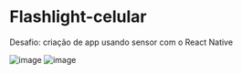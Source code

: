 # Flashlight-celular

Desafio: criação de app usando sensor com o React Native

![image](https://user-images.githubusercontent.com/77033271/176570279-91fb07d7-d118-4cfa-9f55-c7585d0ac453.png)
![image](https://user-images.githubusercontent.com/77033271/176570863-b6b52b2a-e75c-4355-87c9-02a9e189af1b.png)
